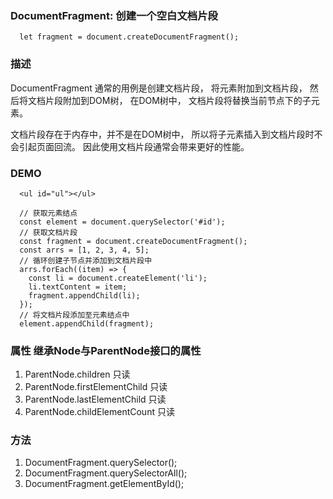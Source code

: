 ### DocumentFragment: 创建一个空白文档片段
```
  let fragment = document.createDocumentFragment();
```

### 描述

  DocumentFragment 通常的用例是创建文档片段， 将元素附加到文档片段， 然后将文档片段附加到DOM树， 在DOM树中， 文档片段将替换当前节点下的子元素。 

  文档片段存在于内存中，并不是在DOM树中， 所以将子元素插入到文档片段时不会引起页面回流。 因此使用文档片段通常会带来更好的性能。

### DEMO

  ```
    <ul id="ul"></ul>

    // 获取元素结点
    const element = document.querySelector('#id');
    // 获取文档片段
    const fragment = document.createDocumentFragment();
    const arrs = [1, 2, 3, 4, 5];
    // 循环创建子节点并添加到文档片段中
    arrs.forEach((item) => {
      const li = document.createElement('li');
      li.textContent = item;
      fragment.appendChild(li);
    });
    // 将文档片段添加至元素结点中
    element.appendChild(fragment);
  ```

### 属性  继承Node与ParentNode接口的属性
  1. ParentNode.children 只读
  2. ParentNode.firstElementChild 只读
  3. ParentNode.lastElementChild 只读
  4. ParentNode.childElementCount 只读

### 方法
  1. DocumentFragment.querySelector();
  2. DocumentFragment.querySelectorAll();
  3. DocumentFragment.getElementById();
